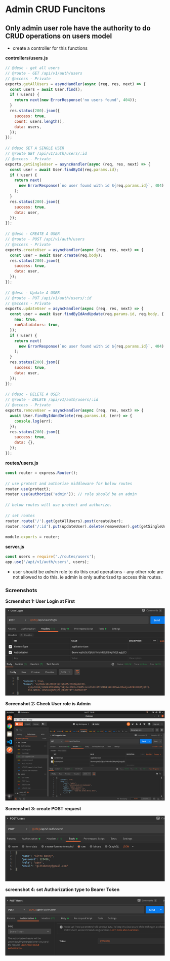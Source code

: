# Admin CRUD Funcitons

## Only admin user role have the authority to do CRUD operations on users model

- create a controller for this functions

**controllers/users.js**

```javascript
// @desc - get all users
// @route - GET /api/v1/auth/users
// @access - Private
exports.getAllUsers = asyncHandler(async (req, res, next) => {
  const users = await User.find();
  if (!users) {
    return next(new ErrorResponse('no users found', 404));
  }
  res.status(200).json({
    success: true,
    count: users.length(),
    data: users,
  });
});

// @desc GET A SINGLE USER
// @route GET /api/v1/auth/users/:id
// @access - Private
exports.getSingleUser = asyncHandler(async (req, res, next) => {
  const user = await User.findById(req.params.id);
  if (!user) {
    return next(
      new ErrorResponse(`no user found with id ${req.params.id}`, 404)
    );
  }
  res.status(200).json({
    success: true,
    data: user,
  });
});

// @desc - CREATE A USER
// @route - POST /api/v1/auth/users
// @access - Private
exports.createUser = asyncHandler(async (req, res, next) => {
  const user = await User.create(req.body);
  res.status(200).json({
    success: true,
    data: user,
  });
});

// @desc - Update A USER
// @route - PUT /api/v1/auth/users/:id
// @access - Private
exports.updateUser = asyncHandler(async (req, res, next) => {
  const user = await User.findByIdAndUpdate(req.params.id, req.body, {
    new: true,
    runValidators: true,
  });
  if (!user) {
    return next(
      new ErrorResponse(`no user found with id ${req.params.id}`, 404)
    );
  }
  res.status(200).json({
    success: true,
    data: user,
  });
});

// @desc - DELETE A USER
// @route - DELETE /api/v1/auth/users/:id
// @access - Private
exports.removeUser = asyncHandler(async (req, res, next) => {
  await User.findByIdAndDelete(req.params.id, (err) => {
    console.log(err);
  });
  res.status(200).json({
    success: true,
    data: {},
  });
});
```

**routes/users.js**

```javascript
const router = express.Router();

// use protect and authorize middleware for below routes
router.use(protect);
router.use(authorize('admin')); // role should be an admin

// below routes will use protect and authorize.

// set routes
router.route('/').get(getAllUsers).post(createUser);
router.route('/:id').put(updateUser).delete(removeUser).get(getSingleUser);

module.exports = router;
```

**server.js**

```javascript
const users = require('./routes/users');
app.use('/api/v1/auth/users', users);
```

- user should be _admin_ role to do this crud operations - any other role are not allowed to do this. ie admin is only authorized tp access this routes.

### Screenshots

**Screenshot 1: User Login at First**

![image](./screenshots/postman_28.png 'image')

**Screenshot 2: Check User role is Admin**

![image](./screenshots/postman_29.png 'image')

**Screenshot 3: create POST request**

![image](./screenshots/postman_25.png 'image')

**screenshot 4: set Authorization type to Bearer Token**

![image](./screenshots/postman_26.png 'image')
